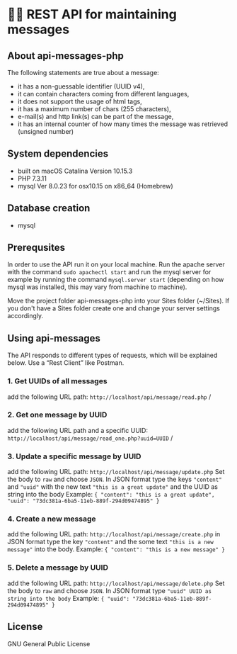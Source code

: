 # 👩‍💻 REST API for maintaining messages

## About api-messages-php
The following statements are true about a message:
* it has a non-guessable identifier (UUID v4),
* it can contain characters coming from different languages,
* it does not support the usage of html tags,
* it has a maximum number of chars (255 characters),
* e-mail(s) and http link(s) can be part of the message,
* it has an internal counter of how many times the message was
retrieved (unsigned number)

## System dependencies
* built on macOS Catalina Version 10.15.3
* PHP 7.3.11
* mysql Ver 8.0.23 for osx10.15 on x86_64 (Homebrew)

## Database creation
* mysql

## Prerequsites
In order to use the API run it on your local machine. Run the apache server with the command `sudo apachectl start` and run the mysql server for example by running the command `mysql.server start` (depending on how mysql was installed, this may vary from machine to machine).

Move the project folder api-messages-php into your Sites folder (~/Sites). If you don't have a Sites folder create one and change your server settings accordingly.

## Using api-messages
The API responds to different types of requests, which will be explained below.
Use a “Rest Client” like Postman.

### 1. Get UUIDs of all messages
add the following URL path: `http://localhost/api/message/read.php` /
### 2. Get one message by UUID
add the following URL path and a specific UUID: `http://localhost/api/message/read_one.php?uuid=UUID` /
### 3. Update a specific message by UUID
add the following URL path: `http://localhost/api/message/update.php` 
Set the body to `raw` and choose `JSON`.
In JSON format type the keys `"content"` and `"uuid"` with the new text `"this is a great update"` and the UUID as string into the body
Example:
`{ "content": "this is a great update",
   "uuid": "73dc381a-6ba5-11eb-889f-294d09474895"
 }`
### 4. Create a new message
add the following URL path: `http://localhost/api/message/create.php` 
in JSON format type the key `"content"` and the some text `"this is a new message"` into the body.
Example:
`{ "content": "this is a new message" }`
### 5. Delete a message by UUID
add the following URL path: `http://localhost/api/message/delete.php` 
Set the body to `raw` and choose `JSON`.
In JSON format type `"uuid" UUID as string into the body`
Example:
`{
   "uuid": "73dc381a-6ba5-11eb-889f-294d09474895"
 }`

## License
GNU General Public License


